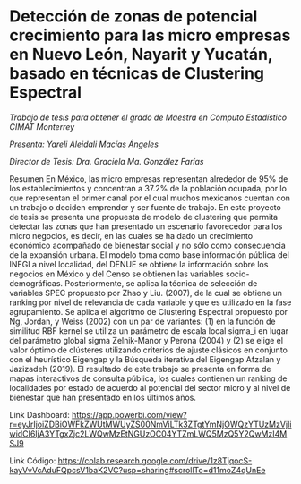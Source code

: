 # Detección de zonas de potencial crecimiento para las micro empresas en Nuevo León, Nayarit y Yucatán, basado en técnicas de Clustering Espectral
*Trabajo de tesis para obtener el grado de Maestra en Cómputo Estadístico CIMAT Monterrey*

*Presenta: Yareli Aleidali Macías Ángeles*

*Director de Tesis: Dra. Graciela Ma. González Farías*

Resumen
En México, las micro empresas representan alrededor de 95% de los establecimientos
y concentran a 37.2% de la población ocupada, por lo que representan el primer
canal por el cual muchos mexicanos cuentan con un trabajo o deciden emprender y
ser fuente de trabajo.
En este proyecto de tesis se presenta una propuesta de modelo de clustering que
permita detectar las zonas que han presentado un escenario favorecedor para los micro
negocios, es decir, en las cuales se ha dado un crecimiento económico acompañado de
bienestar social y no sólo como consecuencia de la expansión urbana.
El modelo toma como base información pública del INEGI a nivel localidad, del
DENUE se obtiene la información sobre los negocios en México y del Censo se obtienen
las variables socio-demográficas. Posteriormente, se aplica la técnica de selección de
variables SPEC propuesto por Zhao y Liu. (2007), de la cual se obtiene un ranking
por nivel de relevancia de cada variable y que es utilizado en la fase agrupamiento.
Se aplica el algoritmo de Clustering Espectral propuesto por Ng, Jordan, y Weiss
(2002) con un par de variantes: (1) en la función de similitud RBF kernel se utiliza un
parámetro de escala local sigma_i en lugar del parámetro global sigma Zelnik-Manor y Perona
(2004) y (2) se elige el valor óptimo de clústeres utilizando criterios de ajuste clásicos
en conjunto con el heurístico Eigengap y la Búsqueda iterativa del Eigengap Afzalan
y Jazizadeh (2019).
El resultado de este trabajo se presenta en forma de mapas interactivos de consulta
pública, los cuales contienen un ranking de localidades por estado de acuerdo al
potencial del sector micro y al nivel de bienestar que han presentado en los últimos
años.


Link Dashboard:
https://app.powerbi.com/view?r=eyJrIjoiZDBiOWFkZWUtMWUyZS00NmViLTk3ZTgtYmNjOWQzYTUzMzVjIiwidCI6IjA3YTgxZjc2LWQwMzEtNGUzOC04YTZmLWQ5MzQ5Y2QwMzI4MSJ9

Link Código:
https://colab.research.google.com/drive/1z8TjqocS-kayVvVcAduFQpcsV1baK2VC?usp=sharing#scrollTo=d11moZ4qUnEe

